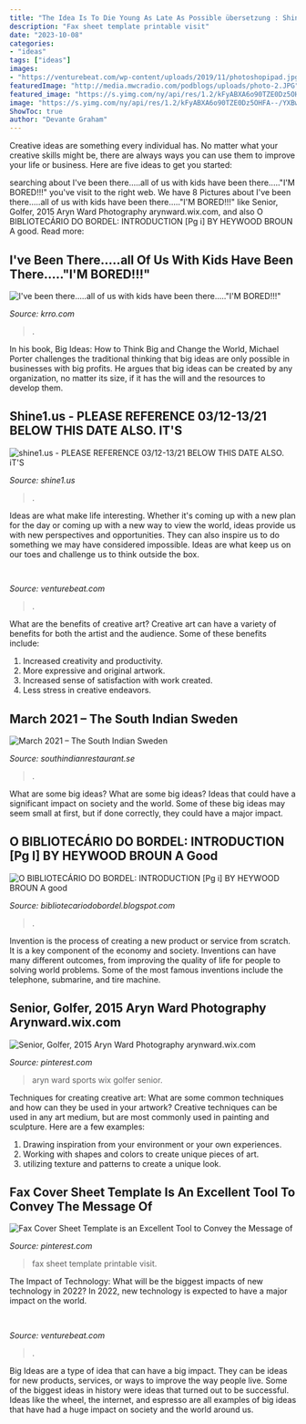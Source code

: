 ```yaml
---
title: "The Idea Is To Die Young As Late As Possible übersetzung : Shine1.us"
description: "Fax sheet template printable visit"
date: "2023-10-08"
categories:
- "ideas"
tags: ["ideas"]
images:
- "https://venturebeat.com/wp-content/uploads/2019/11/photoshopipad.jpg"
featuredImage: "http://media.mwcradio.com/podblogs/uploads/photo-2.JPG"
featured_image: "https://s.yimg.com/ny/api/res/1.2/kFyABXA6o90TZE0Dz5OHFA--/YXBwaWQ9aGlnaGxhbmRlcjtzbT0xO3c9Njk2O2g9MTA0NA--/http://media.zenfs.com/en-US/homerun/instyle_846/95991a502e46e7d95e9e42b74c1708cc"
image: "https://s.yimg.com/ny/api/res/1.2/kFyABXA6o90TZE0Dz5OHFA--/YXBwaWQ9aGlnaGxhbmRlcjtzbT0xO3c9Njk2O2g9MTA0NA--/http://media.zenfs.com/en-US/homerun/instyle_846/95991a502e46e7d95e9e42b74c1708cc"
ShowToc: true
author: "Devante Graham"
---
```



Creative ideas are something every individual has. No matter what your creative skills might be, there are always ways you can use them to improve your life or business. Here are five ideas to get you started: 

	

		
searching about I&#039;ve been there.....all of us with kids have been there.....&quot;I&#039;M BORED!!!&quot; you've visit to the right web. We have 8 Pictures about I&#039;ve been there.....all of us with kids have been there.....&quot;I&#039;M BORED!!!&quot; like Senior, Golfer, 2015 Aryn Ward Photography arynward.wix.com,  and also O BIBLIOTECÁRIO DO BORDEL: INTRODUCTION [Pg i] BY HEYWOOD BROUN A good. Read more:
		
    
## I&#039;ve Been There.....all Of Us With Kids Have Been There.....&quot;I&#039;M BORED!!!&quot;

<img loading=lazy src="http://media.mwcradio.com/podblogs/uploads/photo-2.JPG" onerror="this.onerror=null;this.src='https://tse3.mm.bing.net/th?id=OIP.Vhpp6TEgTMEn_cTpmczokAHaFj&amp;pid=15.1';" alt="I&#039;ve been there.....all of us with kids have been there.....&quot;I&#039;M BORED!!!&quot;">

_Source: krro.com_

>. 

	

In his book, Big Ideas: How to Think Big and Change the World, Michael Porter challenges the traditional thinking that big ideas are only possible in businesses with big profits. He argues that big ideas can be created by any organization, no matter its size, if it has the will and the resources to develop them.

    
## Shine1.us - PLEASE REFERENCE 03/12-13/21 BELOW THIS DATE ALSO. IT&#039;S

<img loading=lazy src="http://www.shine1.us/yahoo_site_admin/assets/images/depositphotos_122394034-stock-illustration-prohibiting-sign-for-weapons.336164548_std.jpg" onerror="this.onerror=null;this.src='https://tse1.mm.bing.net/th?id=OIP.-7RSa_WgaVUzd9VKt6hYCAAAAA&amp;pid=15.1';" alt="shine1.us - PLEASE REFERENCE 03/12-13/21 BELOW THIS DATE ALSO. iT&#039;S">

_Source: shine1.us_

>. 

	

Ideas are what make life interesting. Whether it's coming up with a new plan for the day or coming up with a new way to view the world, ideas provide us with new perspectives and opportunities. They can also inspire us to do something we may have considered impossible. Ideas are what keep us on our toes and challenge us to think outside the box.

    
## 

<img loading=lazy src="https://venturebeat.com/wp-content/uploads/2020/05/hp-srping.jpg" onerror="this.onerror=null;this.src='https://tse2.mm.bing.net/th?id=OIP.qUUhiSxdv1PtsJHjvuuKjgHaF7&amp;pid=15.1';" alt="">

_Source: venturebeat.com_

>. 

	

What are the benefits of creative art?
Creative art can have a variety of benefits for both the artist and the audience. Some of these benefits include: 
1. Increased creativity and productivity.
2. More expressive and original artwork.
3. Increased sense of satisfaction with work created. 
4. Less stress in creative endeavors.

    
## March 2021 – The South Indian Sweden

<img loading=lazy src="https://s.yimg.com/ny/api/res/1.2/kFyABXA6o90TZE0Dz5OHFA--/YXBwaWQ9aGlnaGxhbmRlcjtzbT0xO3c9Njk2O2g9MTA0NA--/http://media.zenfs.com/en-US/homerun/instyle_846/95991a502e46e7d95e9e42b74c1708cc" onerror="this.onerror=null;this.src='https://tse1.mm.bing.net/th?id=OIP.ctmp-783BYYye4O6p6BVKAHaLH&amp;pid=15.1';" alt="March 2021 – The South Indian Sweden">

_Source: southindianrestaurant.se_

>. 

	

What are some big ideas?
What are some big ideas? Ideas that could have a significant impact on society and the world. Some of these big ideas may seem small at first, but if done correctly, they could have a major impact.

    
## O BIBLIOTECÁRIO DO BORDEL: INTRODUCTION [Pg I] BY HEYWOOD BROUN A Good

<img loading=lazy src="https://lh5.googleusercontent.com/proxy/8G6NOvboVfthnc_HJRi7q9bZWDcF5HJ-U9P2eddHuiqVdlNV0dSK56B6WRvQdglB0oyMENO9vYnsy44QIKA0Ojg5verKffJxmt3Gdl7Fk3E-tzCxqCkGZYDU7Yzvq8r1xkOo=w1200-h630-p-k-no-nu" onerror="this.onerror=null;this.src='https://tse4.mm.bing.net/th?id=OIP.Z3CsI6sGGwsldZbzh_rERwAAAA&amp;pid=15.1';" alt="O BIBLIOTECÁRIO DO BORDEL: INTRODUCTION [Pg i] BY HEYWOOD BROUN A good">

_Source: bibliotecariodobordel.blogspot.com_

>. 

	

Invention is the process of creating a new product or service from scratch. It is a key component of the economy and society. Inventions can have many different outcomes, from improving the quality of life for people to solving world problems. Some of the most famous inventions include the telephone, submarine, and tire machine.

    
## Senior, Golfer, 2015 Aryn Ward Photography Arynward.wix.com

<img loading=lazy src="https://i.pinimg.com/originals/98/c7/cf/98c7cfc3b80e764886734032ee99920e.jpg" onerror="this.onerror=null;this.src='https://tse1.mm.bing.net/th?id=OIP.ALeW1eLCGo6Mu5rmCHhiCQHaE8&amp;pid=15.1';" alt="Senior, Golfer, 2015 Aryn Ward Photography arynward.wix.com">

_Source: pinterest.com_

>aryn ward sports wix golfer senior. 

	

Techniques for creating creative art: What are some common techniques and how can they be used in your artwork?
Creative techniques can be used in any art medium, but are most commonly used in painting and sculpture. Here are a few examples:
1. Drawing inspiration from your environment or your own experiences.
2. Working with shapes and colors to create unique pieces of art.
3. utilizing texture and patterns to create a unique look.

    
## Fax Cover Sheet Template Is An Excellent Tool To Convey The Message Of

<img loading=lazy src="https://i.pinimg.com/originals/1d/ea/63/1dea6369acd6ec451b2bb9335f08b83b.png" onerror="this.onerror=null;this.src='https://tse4.mm.bing.net/th?id=OIP.lfi2rIoNZuDqRkbegLJpwgAAAA&amp;pid=15.1';" alt="Fax Cover Sheet Template is an Excellent Tool to Convey the Message of">

_Source: pinterest.com_

>fax sheet template printable visit. 

	

The Impact of Technology: What will be the biggest impacts of new technology in 2022?
In 2022, new technology is expected to have a major impact on the world.

    
## 

<img loading=lazy src="https://venturebeat.com/wp-content/uploads/2019/11/photoshopipad.jpg" onerror="this.onerror=null;this.src='https://tse4.mm.bing.net/th?id=OIP.z0Cxihs-U0tIJIaoh2pT5AHaFw&amp;pid=15.1';" alt="">

_Source: venturebeat.com_

>. 

	

Big Ideas are a type of idea that can have a big impact. They can be ideas for new products, services, or ways to improve the way people live. Some of the biggest ideas in history were ideas that turned out to be successful. Ideas like the wheel, the internet, and espresso are all examples of big ideas that have had a huge impact on society and the world around us.


